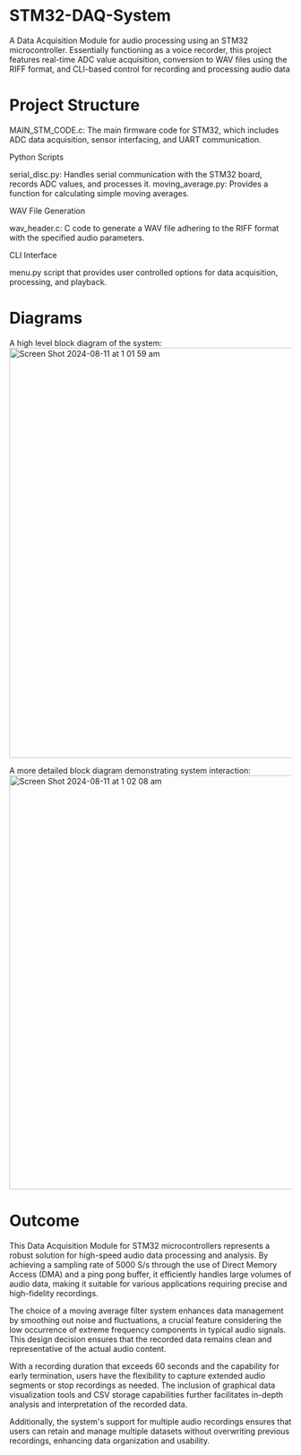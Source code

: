 # STM32-DAQ-System
A Data Acquisition Module for audio processing using an STM32 microcontroller. Essentially functioning as a voice recorder, this project features real-time ADC value acquisition, conversion to WAV files using the RIFF format, and CLI-based control for recording and processing audio data


# Project Structure

MAIN_STM_CODE.c: The main firmware code for STM32, which includes ADC data acquisition, sensor interfacing, and UART communication.

Python Scripts

serial_disc.py: Handles serial communication with the STM32 board, records ADC values, and processes it.
moving_average.py: Provides a function for calculating simple moving averages.

WAV File Generation

wav_header.c: C code to generate a WAV file adhering to the RIFF format with the specified audio parameters.

CLI Interface

menu.py script that provides user controlled options for data acquisition, processing, and playback.


# Diagrams
A high level block diagram of the system:
<img width="732" alt="Screen Shot 2024-08-11 at 1 01 59 am" src="https://github.com/user-attachments/assets/dcb9d690-2156-4a75-8af7-02f3e15856ff">


A more detailed block diagram demonstrating system interaction:
<img width="739" alt="Screen Shot 2024-08-11 at 1 02 08 am" src="https://github.com/user-attachments/assets/6fd5f582-bf9c-4156-b48d-0b271d38b689">


# Outcome

This Data Acquisition Module for STM32 microcontrollers represents a robust solution for high-speed audio data processing and analysis. By achieving a sampling rate of 5000 S/s through the use of Direct Memory Access (DMA) and a ping pong buffer, it efficiently handles large volumes of audio data, making it suitable for various applications requiring precise and high-fidelity recordings.

The choice of a moving average filter system enhances data management by smoothing out noise and fluctuations, a crucial feature considering the low occurrence of extreme frequency components in typical audio signals. This design decision ensures that the recorded data remains clean and representative of the actual audio content.

With a recording duration that exceeds 60 seconds and the capability for early termination, users have the flexibility to capture extended audio segments or stop recordings as needed. The inclusion of graphical data visualization tools and CSV storage capabilities further facilitates in-depth analysis and interpretation of the recorded data.

Additionally, the system's support for multiple audio recordings ensures that users can retain and manage multiple datasets without overwriting previous recordings, enhancing data organization and usability.



